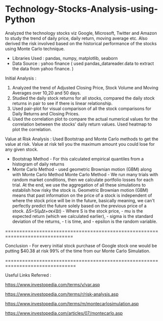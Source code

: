 # Technology-Stocks-Analysis-using-Python

Analyzed the technology stocks viz Google, Microsoft, Twitter and Amazon to study the trend of daily price, daily return, moving average etc. Also derived the risk involved based on the historical performance of the stocks using Monte Carlo technique.

-	Libraries Used : pandas, numpy, matplotlib, seaborn
-	Data Source    : yahoo finance ( used pandas_datareader.data to extract the data from yahoo finance. )

Initial Analysis :
1. Analyzed the trend of Adjusted Closing Price, Stock Volume and Moving Averages over 10,20 and 50 days.
2. Studied the daily stock returns for all stocks, compared the daily stock returns in pair to see if there is linear relationship.
3. Used pair-plot for visual comparison of all the stock comparisons for Daily Returns and Closing Prices.
4. Used the correlation plot to compare the actual numerical values for the correlation between the stocks' daily return values. Used heatmap to plot the correlation.

Value at Risk Analysis :
Used Bootstrap and Monte Carlo methods to get the value at risk.
Value at risk tell you the maximum amount you could lose for any given stock.
 -	Bootstrap Method - For this calculated empirical quantiles from a histogram of daily returns
 -	Monte Carlo Method - used geometric Brownian motion (GBM) along with Monte Carlo Method
 		Monte Carlo Method - We run many trials with random market conditions, then we calculate portfolio losses for each trial. At the end, we use the aggregation of all these simulations to establish how risky the stock is.
		Geometric Brownian motion (GBM) means that past information on the price of a stock is independent of where the stock price will be in the future, basically meaning, we can't perfectly predict the future solely based on the previous price of a stock.
		ΔS=S(μΔt+σϵ√Δt)
			 -	Where S is the stock price, 
			 -	mu is the expected return (which we calculated earlier),
			 -	sigma is the standard deviation of the returns, 
			 -	t is time, and 
			 -	epsilon is the random variable.
			 
			 
==============================================================================

Conclusion - For every initial stock purchase of Google stock one would be putting $40.38 at risk 99% of the time from our Monte Carlo Simulation.

===============================================================================


Useful Links Referred :

 https://www.investopedia.com/terms/v/var.asp
 
 https://www.investopedia.com/terms/r/risk-analysis.asp
 
 https://www.investopedia.com/terms/m/montecarlosimulation.asp
 
 https://www.investopedia.com/articles/07/montecarlo.asp




	




